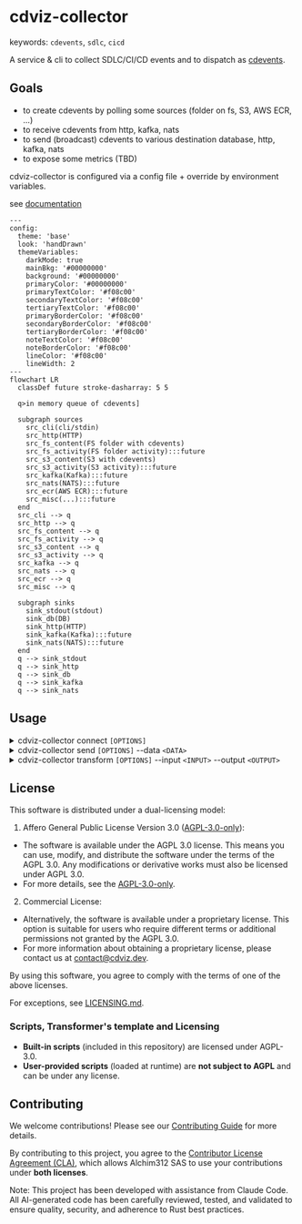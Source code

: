 # cdviz-collector

keywords: `cdevents`, `sdlc`, `cicd`

A service & cli to collect SDLC/CI/CD events and to dispatch as [cdevents].

## Goals

- to create cdevents by polling some sources (folder on fs, S3, AWS ECR, ...)
- to receive cdevents from http, kafka, nats
- to send (broadcast) cdevents to various destination database, http, kafka, nats
- to expose some metrics (TBD)

cdviz-collector is configured via a config file + override by environment variables.

see [documentation](https://cdviz.dev/docs/cdviz-collector/)

```mermaid
---
config:
  theme: 'base'
  look: 'handDrawn'
  themeVariables:
    darkMode: true
    mainBkg: '#00000000'
    background: '#00000000'
    primaryColor: '#00000000'
    primaryTextColor: '#f08c00'
    secondaryTextColor: '#f08c00'
    tertiaryTextColor: '#f08c00'
    primaryBorderColor: '#f08c00'
    secondaryBorderColor: '#f08c00'
    tertiaryBorderColor: '#f08c00'
    noteTextColor: '#f08c00'
    noteBorderColor: '#f08c00'
    lineColor: '#f08c00'
    lineWidth: 2
---
flowchart LR
  classDef future stroke-dasharray: 5 5

  q>in memory queue of cdevents]

  subgraph sources
    src_cli(cli/stdin)
    src_http(HTTP)
    src_fs_content(FS folder with cdevents)
    src_fs_activity(FS folder activity):::future
    src_s3_content(S3 with cdevents)
    src_s3_activity(S3 activity):::future
    src_kafka(Kafka):::future
    src_nats(NATS):::future
    src_ecr(AWS ECR):::future
    src_misc(...):::future
  end
  src_cli --> q
  src_http --> q
  src_fs_content --> q
  src_fs_activity --> q
  src_s3_content --> q
  src_s3_activity --> q
  src_kafka --> q
  src_nats --> q
  src_ecr --> q
  src_misc --> q

  subgraph sinks
    sink_stdout(stdout)
    sink_db(DB)
    sink_http(HTTP)
    sink_kafka(Kafka):::future
    sink_nats(NATS):::future
  end
  q --> sink_stdout
  q --> sink_http
  q --> sink_db
  q --> sink_kafka
  q --> sink_nats
```

## Usage

<details>
<summary>cdviz-collector connect <code>[OPTIONS]</code></summary>

```txt
Launch collector as a server to connect sources to sinks.

Runs the collector in server mode, enabling configured sources to collect events and dispatch them to configured sinks through the pipeline. The server provides HTTP endpoints for webhook sources and SSE sinks.

Usage: cdviz-collector connect [OPTIONS]

Options:
      --config <CONFIG>
          Configuration file path for sources, sinks, and transformers.

          Specifies the TOML configuration file that defines the pipeline behavior. If not provided, the collector will use the base configuration with default settings. The configuration can also be specified via the `CDVIZ_COLLECTOR_CONFIG` environment variable.

          Example: `--config cdviz-collector.toml`

          [env: CDVIZ_COLLECTOR_CONFIG=]

  -v, --verbose...
          Increase logging verbosity

  -q, --quiet...
          Decrease logging verbosity

      --disable-otel
          Disable OpenTelemetry initialization and use minimal tracing setup.

          This is useful for testing environments or when you want to avoid OpenTelemetry overhead. When disabled, only basic console logging will be available without distributed tracing capabilities.

  -C, --directory <DIRECTORY>
          Change working directory before executing the command.

          This affects relative paths in configuration files and data files. Useful when running the collector from a different location than where your configuration and data files are located.

  -h, --help
          Print help (see a summary with '-h')
```

</details>

<details>
<summary>cdviz-collector send <code>[OPTIONS]</code> --data <code>&lt;DATA&gt;</code></summary>

```txt
Send JSON data directly to a sink for testing and scripting.

This command allows sending JSON data directly to configured sinks without running a full server. Useful for testing transformations, debugging sink configurations, or scripting event dispatch.

Usage: cdviz-collector send [OPTIONS] --data <DATA>

Options:
  -d, --data <DATA>
          JSON data to send to the sink.

          Can be specified as: - Direct JSON string: '{"test": "value"}' - File path: @data.json - Stdin: @-

          The JSON data will be processed through the configured pipeline and sent to the specified sink.

  -v, --verbose...
          Increase logging verbosity

  -q, --quiet...
          Decrease logging verbosity

  -u, --url <URL>
          HTTP URL to send the data to.

          When specified, automatically enables the HTTP sink and disables the debug sink. The data will be sent as CloudEvents format to the specified endpoint.

          Example: `--url https://api.example.com/webhook`

      --config <CONFIG>
          Configuration file for advanced sink settings.

          Optional TOML configuration file for advanced sink configuration such as authentication, headers generation, or custom sink types. Command line arguments will override configuration file settings.

          [env: CDVIZ_COLLECTOR_CONFIG=]

      --disable-otel
          Disable OpenTelemetry initialization and use minimal tracing setup.

          This is useful for testing environments or when you want to avoid OpenTelemetry overhead. When disabled, only basic console logging will be available without distributed tracing capabilities.

  -C, --directory <DIRECTORY>
          Working directory for relative paths.

          Changes the working directory before processing. This affects relative paths in configuration files and data file references.

  -H, --header <HEADERS>
          Additional HTTP headers for the request.

          Specify custom headers for HTTP sink requests. Can be used multiple times to add several headers. Format: "Header-Name: value"

          Example: `--header "X-API-Key: secret" --header "Content-Type: application/json"`

  -h, --help
          Print help (see a summary with '-h')
```

</details>

<details>
    <summary>cdviz-collector transform <code>[OPTIONS]</code> --input <code>&lt;INPUT&gt;</code> --output <code>&lt;OUTPUT&gt;</code></summary>

```txt
Transform local JSON files using configured transformers.

Processes JSON files from an input directory through configured transformers and writes results to an output directory. Supports validation against CDEvents specification and provides interactive review, overwrite, or check modes for managing output files.

Usage: cdviz-collector transform [OPTIONS] --input <INPUT> --output <OUTPUT>

Options:
      --config <CONFIG>
          Configuration file defining transformers and their settings.

          TOML configuration file that defines available transformers. The file should contain transformer definitions that can be referenced by name using the --transformer-refs option.

          [env: CDVIZ_COLLECTOR_CONFIG=]

  -v, --verbose...
          Increase logging verbosity

  -q, --quiet...
          Decrease logging verbosity

  -t, --transformer-refs <TRANSFORMER_REFS>...
          Names of transformers to chain together.

          Comma-separated list or multiple arguments specifying which transformers to apply in sequence. Transformers are applied in the order specified.

          Example: `--transformer-refs github_events,add_metadata`
          Example: `-t github_events -t add_metadata`

          [default: passthrough]

      --disable-otel
          Disable OpenTelemetry initialization and use minimal tracing setup.

          This is useful for testing environments or when you want to avoid OpenTelemetry overhead. When disabled, only basic console logging will be available without distributed tracing capabilities.

  -i, --input <INPUT>
          Input directory containing JSON files to transform.

          Directory path containing the JSON files to be processed. The tool will recursively search for *.json files, excluding *.headers.json, *.metadata.json, and *.json.new files.

  -C, --directory <DIRECTORY>
          Change working directory before executing the command.

          This affects relative paths in configuration files and data files. Useful when running the collector from a different location than where your configuration and data files are located.

  -o, --output <OUTPUT>
          Output directory for transformed JSON files.

          Directory where transformed files will be written. The directory structure from the input will be preserved. Files will initially be created with .json.new extension before being processed according to the selected mode.

  -m, --mode <MODE>
          How to handle conflicts between new and existing output files.

          Controls the behavior when output files already exist: - review: Interactive review of differences (default) - overwrite: Replace existing files without prompting - check: Fail if differences are found

          Possible values:
          - review:    Interactive review of differences between new and existing output files
          - overwrite: Overwrite existing output files without prompting
          - check:     Check for differences and fail if any are found

          [default: review]

      --no-check-cdevent
          Skip validation that output body is a valid CDEvent.

          By default, the tool validates that transformation results produce valid CDEvent objects. Use this flag to disable validation if you're working with non-CDEvent JSON data.

      --export-headers
          Export headers to separate .headers.json files.

          When enabled, HTTP headers from the original request will be exported to .headers.json files alongside the main JSON output files.

      --export-metadata
          Export metadata to separate .metadata.json files.

          When enabled, event metadata (timestamps, source info, etc.) will be exported to .metadata.json files alongside the main JSON output files.

      --keep-new-files
          Keep temporary .json.new files after processing.

          Normally, temporary .json.new files created during transformation are cleaned up after processing. Use this flag to preserve them for debugging.

  -h, --help
          Print help (see a summary with '-h')
```

</details>

## License

This software is distributed under a dual-licensing model:

1. Affero General Public License Version 3.0 ([AGPL-3.0-only](LICENSE)):

- The software is available under the AGPL 3.0 license. This means you can use, modify, and distribute the software under the terms of the AGPL 3.0. Any modifications or derivative works must also be licensed under AGPL 3.0.
- For more details, see the [AGPL-3.0-only](LICENSE).

2. Commercial License:

- Alternatively, the software is available under a proprietary license. This option is suitable for users who require different terms or additional permissions not granted by the AGPL 3.0.
- For more information about obtaining a proprietary license, please contact us at <contact@cdviz.dev>.

By using this software, you agree to comply with the terms of one of the above licenses.

For exceptions, see [LICENSING.md](LICENSING.md).

### Scripts, Transformer's template and Licensing

- **Built-in scripts** (included in this repository) are licensed under AGPL-3.0.
- **User-provided scripts** (loaded at runtime) are **not subject to AGPL** and can be under any license.

## Contributing

We welcome contributions! Please see our [Contributing Guide](./CONTRIBUTING.md) for more details.

By contributing to this project, you agree to the [Contributor License Agreement (CLA)](https://gist.github.com/davidB/254da6bb70028559f4730fa78c917eaf), which allows Alchim312 SAS to use your contributions under **both licenses**.

Note: This project has been developed with assistance from Claude Code. All AI-generated code has been carefully reviewed, tested, and validated to ensure quality, security, and adherence to Rust best practices.

[cdevents]: https://cdevents.dev/
